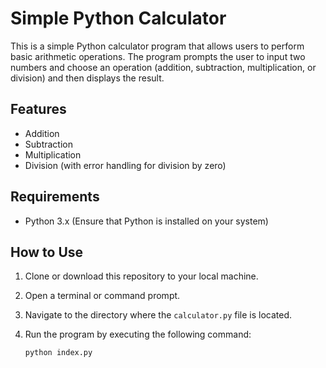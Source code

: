 # Simple Python Calculator

This is a simple Python calculator program that allows users to perform basic arithmetic operations. The program prompts the user to input two numbers and choose an operation (addition, subtraction, multiplication, or division) and then displays the result.

## Features

- Addition
- Subtraction
- Multiplication
- Division (with error handling for division by zero)

## Requirements

- Python 3.x (Ensure that Python is installed on your system)

## How to Use

1. Clone or download this repository to your local machine.
2. Open a terminal or command prompt.
3. Navigate to the directory where the `calculator.py` file is located.
4. Run the program by executing the following command:

   ```bash
   python index.py

